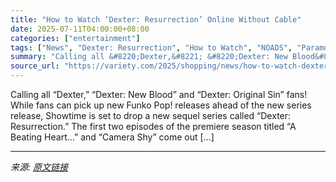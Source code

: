 ```yaml
---
title: "How to Watch ‘Dexter: Resurrection’ Online Without Cable"
date: 2025-07-11T04:00:00+08:00
categories: ["entertainment"]
tags: ["News", "Dexter: Resurrection", "How to Watch", "NOADS", "Paramount Plus", "Showtime"]
summary: "Calling all &#8220;Dexter,&#8221; &#8220;Dexter: New Blood&#8221; and &#8220;Dexter: Original Sin&#8221; fans! While fans can pick up new Funko Pop! releases ahead of the new series release, Showtime "
source_url: "https://variety.com/2025/shopping/news/how-to-watch-dexter-resurrection-online-free-1236452902/"
---
```


Calling all &#8220;Dexter,&#8221; &#8220;Dexter: New Blood&#8221; and &#8220;Dexter: Original Sin&#8221; fans! While fans can pick up new Funko Pop! releases ahead of the new series release, Showtime is set to drop a new sequel series called &#8220;Dexter: Resurrection.&#8221; The first two episodes of the premiere season titled &#8220;A Beating Heart&#8230;&#8221; and &#8220;Camera Shy&#8221; come out [&#8230;]

---

*来源: [原文链接](https://variety.com/2025/shopping/news/how-to-watch-dexter-resurrection-online-free-1236452902/)*
